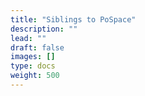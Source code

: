 ```yaml
---
title: "Siblings to PoSpace"
description: ""
lead: ""
draft: false
images: []
type: docs
weight: 500
---
```

